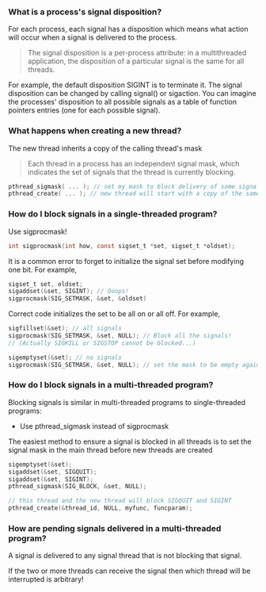 ### What is a process's signal disposition?
For each process, each signal has a disposition which means what action will occur when a signal is delivered to the process. 

>  The signal disposition is a per-process attribute: in a multithreaded application, the disposition of a particular signal is the same for all threads.

For example, the default disposition SIGINT is to terminate it. The signal disposition can be changed by calling signal() or sigaction. You can imagine the processes' disposition to all possible signals as a table of function pointers entries (one for each possible signal).

### What happens when creating a new thread?
The new thread inherits a copy of the calling thread's mask

> Each thread in a process has an independent signal mask, which indicates the set of signals that the thread is currently blocking.

```C
pthread_sigmask( ... ); // set my mask to block delivery of some signals
pthread_create( ... ); // new thread will start with a copy of the same mask
```

### How do I block signals in a single-threaded program?
Use sigprocmask!
```C
int sigprocmask(int how, const sigset_t *set, sigset_t *oldset);
```
It is a common error to forget to initialize the signal set before modifying one bit. For example,
```C
sigset_t set, oldset;
sigaddset(&set, SIGINT); // Ooops!
sigprocmask(SIG_SETMASK, &set, &oldset)
```
Correct code initializes the set to be all on or all off. For example,
```C
sigfillset(&set); // all signals
sigprocmask(SIG_SETMASK, &set, NULL); // Block all the signals!
// (Actually SIGKILL or SIGSTOP cannot be blocked...)

sigemptyset(&set); // no signals 
sigprocmask(SIG_SETMASK, &set, NULL); // set the mask to be empty again
```

### How do I block signals in a multi-threaded program?
Blocking signals is similar in multi-threaded programs to single-threaded programs:
- Use pthread_sigmask instead of sigprocmask

The easiest method to ensure a signal is blocked in all threads is to set the signal mask in the main thread before new threads are created
```C
sigemptyset(&set);
sigaddset(&set, SIGQUIT);
sigaddset(&set, SIGINT);
pthread_sigmask(SIG_BLOCK, &set, NULL);

// this thread and the new thread will block SIGQUIT and SIGINT
pthread_create(&thread_id, NULL, myfunc, funcparam);
```
### How are pending signals delivered in a multi-threaded program?
A signal is delivered to any signal thread that is not blocking that signal.

If the two or more threads can receive the signal then which thread will be interrupted is arbitrary!
